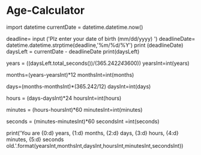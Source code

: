 # Age-Calculator

import datetime
currentDate = datetime.datetime.now()

deadline= input ('Plz enter your date of birth (mm/dd/yyyy) ')
deadlineDate= datetime.datetime.strptime(deadline,'%m/%d/%Y')
print (deadlineDate)
daysLeft = currentDate - deadlineDate
print(daysLeft)

years = ((daysLeft.total_seconds())/(365.242*24*3600))
yearsInt=int(years)

months=(years-yearsInt)*12
monthsInt=int(months)

days=(months-monthsInt)*(365.242/12)
daysInt=int(days)

hours = (days-daysInt)*24
hoursInt=int(hours)

minutes = (hours-hoursInt)*60
minutesInt=int(minutes)

seconds = (minutes-minutesInt)*60
secondsInt =int(seconds)

print('You are {0:d} years, {1:d}  months, {2:d}  days, {3:d}  hours, {4:d} \
 minutes, {5:d} seconds old.'.format(yearsInt,monthsInt,daysInt,hoursInt,minutesInt,secondsInt))
